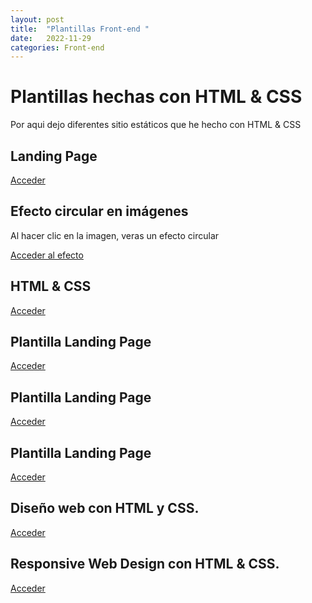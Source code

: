 ```yaml
---
layout: post
title:  "Plantillas Front-end "
date:   2022-11-29
categories: Front-end
---
```



# Plantillas hechas con HTML & CSS

Por aqui dejo diferentes sitio estáticos que he hecho con HTML & CSS

## Landing Page

<a href="https://tripleyei.github.io/landingpage/"> Acceder</a>

## Efecto circular en imágenes

Al hacer clic en la imagen, veras un efecto circular

<a href="https://tripleyei.github.io/RWD-images/"> Acceder al efecto</a>

## HTML &  CSS

<a href="https://tripleyei.github.io/RWD-HTML-CSS/"> Acceder</a>

## Plantilla Landing Page

<a href="https://tripleyei.github.io/template-RWD/"> Acceder</a>

## Plantilla Landing Page

<a href="https://tripleyei.github.io/portfolio/"> Acceder</a>

## Plantilla Landing Page

<a href="https://tripleyei.github.io/landing-css/"> Acceder</a>
  
 ## Diseño web con HTML y CSS.
 <a href="https://tripleyei.github.io/web_design_template/"> Acceder</a>
 
 ## Responsive Web Design con HTML & CSS.
 <a href="https://tripleyei.github.io/website/"> Acceder</a>
